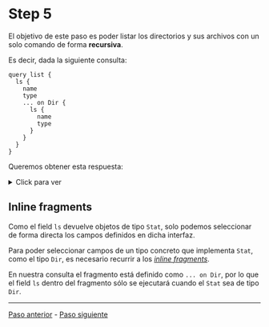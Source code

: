 # Step 5

El objetivo de este paso es poder listar los directorios y sus archivos con un solo comando de forma **recursiva**.

Es decir, dada la siguiente consulta:

```gql
query list {
  ls {
    name
    type
    ... on Dir {
      ls {
        name
        type
      }
    }
  }
}
```

Queremos obtener esta respuesta:

<details><summary>Click para ver</summary><p>

```json
{
  "data": {
    "ls": [
      {
        "name": "Bart_Simpson.png",
        "type": "File"
      },
      {
        "name": "Father",
        "type": "Dir",
        "ls": [
          {
            "name": "Father",
            "type": "Dir"
          },
          {
            "name": "Homer_Simpson.png",
            "type": "File"
          },
          {
            "name": "Mother",
            "type": "Dir"
          }
        ]
      },
      {
        "name": "Lisa_Simpson.png",
        "type": "File"
      },
      {
        "name": "Maggie_Simpson.png",
        "type": "File"
      },
      {
        "name": "Mother",
        "type": "Dir",
        "ls": [
          {
            "name": "Father",
            "type": "Dir"
          },
          {
            "name": "Marge_Simpson.png",
            "type": "File"
          },
          {
            "name": "Mother",
            "type": "Dir"
          },
          {
            "name": "Patty_Bouvier.png",
            "type": "File"
          },
          {
            "name": "Selma_Bouvier.png",
            "type": "File"
          }
        ]
      }
    ]
  }
}
```

</p></details>

## Inline fragments

Como el field `ls` devuelve objetos de tipo `Stat`, solo podemos seleccionar de forma directa los campos definidos en dicha interfaz.

Para poder seleccionar campos de un tipo concreto que implementa `Stat`, como el tipo `Dir`, es necesario recurrir a los _[inline fragments](https://graphql.org/learn/queries/#inline-fragments)_.

En nuestra consulta el fragmento está definido como `... on Dir`, por lo que el field `ls` dentro del fragmento sólo se ejecutará cuando el `Stat` sea de tipo `Dir`.

---

[Paso anterior](STEP-4.md) - [Paso siguiente](STEP-6.md)
